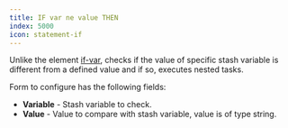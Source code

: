 ```yaml
---
title: IF var ne value THEN
index: 5000
icon: statement-if
---
```


Unlike the element [if-var](/ee/palette/control/if-var), checks if the value of specific stash variable is different
from a defined value and if so, executes nested tasks.

Form to configure has the following fields:

- **Variable** - Stash variable to check.
- **Value** - Value to compare with stash variable, value is of type string.

